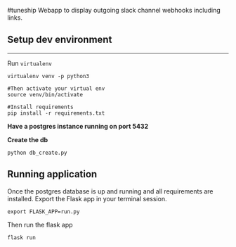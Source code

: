 #tuneship
Webapp to display outgoing slack channel webhooks including links.

## Setup dev environment
---
Run `virtualenv`

```shell
virtualenv venv -p python3

#Then activate your virtual env
source venv/bin/activate

#Install requirements
pip install -r requirements.txt
```

**Have a postgres instance running on port 5432**

**Create the db**

```shell
python db_create.py
```

## Running application

Once the postgres database is up and running and all requirements are installed.
Export the Flask app in your terminal session.

```shell
export FLASK_APP=run.py
```

Then run the flask app

```shell
flask run
```


